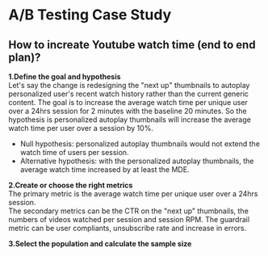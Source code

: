 # A/B Testing Case Study

## How to increate Youtube watch time (end to end plan)?

**1.Define the goal and hypothesis**  
Let's say the change is redesigning the "next up" thumbnails to autoplay personalized user's recent watch history rather than the current generic content. The goal is to increase the average watch time per unique user over a 24hrs session for 2 minutes with the baseline 20 minutes. So the hypothesis is personalized autoplay thumbnails will increase the average watch time per user over a session by 10%.
- Null hypothesis: personalized autoplay thumbnails would not extend the watch time of users per session.  
- Alternative hypothesis: with the personalized autoplay thumbnails, the average watch time increased by at least the MDE.

**2.Create or choose the right metrics**  
The primary metric is the average watch time per unique user over a 24hrs session.  
The secondary metrics can be the CTR on the "next up" thumbnails, the numbers of videos watched per session and session RPM.
The guardrail metric can be user compliants, unsubscribe rate and increase in errors.

**3.Select the population and calculate the sample size**



